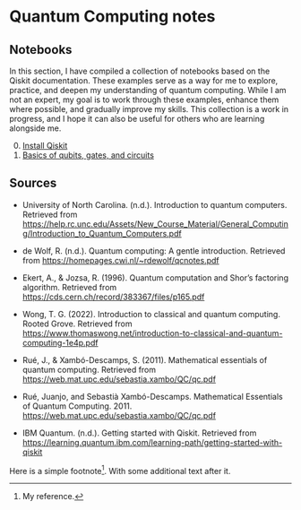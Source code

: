 # Quantum Computing notes




## Notebooks
In this section, I have compiled a collection of notebooks based on the Qiskit documentation. These examples serve as a way for me to explore, practice, and deepen my understanding of quantum computing. While I am not an expert, my goal is to work through these examples, enhance them where possible, and gradually improve my skills. This collection is a work in progress, and I hope it can also be useful for others who are learning alongside me.

0. [Install Qiskit](doc/install_qiskit.md)  
1. [Basics of qubits, gates, and circuits](notebooks/01_notebook.ipynb)




## Sources

- University of North Carolina. (n.d.). Introduction to quantum computers. Retrieved from https://help.rc.unc.edu/Assets/New_Course_Material/General_Computing/Introduction_to_Quantum_Computers.pdf
- de Wolf, R. (n.d.). Quantum computing: A gentle introduction. Retrieved from https://homepages.cwi.nl/~rdewolf/qcnotes.pdf
- Ekert, A., & Jozsa, R. (1996). Quantum computation and Shor’s factoring algorithm. Retrieved from https://cds.cern.ch/record/383367/files/p165.pdf
- Wong, T. G. (2022). Introduction to classical and quantum computing. Rooted Grove. Retrieved from https://www.thomaswong.net/introduction-to-classical-and-quantum-computing-1e4p.pdf
- Rué, J., & Xambó-Descamps, S. (2011). Mathematical essentials of quantum computing. Retrieved from https://web.mat.upc.edu/sebastia.xambo/QC/qc.pdf
- Rué, Juanjo, and Sebastià Xambó-Descamps. Mathematical Essentials of Quantum Computing. 2011. https://web.mat.upc.edu/sebastia.xambo/QC/qc.pdf



- IBM Quantum. (n.d.). Getting started with Qiskit. Retrieved from https://learning.quantum.ibm.com/learning-path/getting-started-with-qiskit



Here is a simple footnote[^1]. With some additional text after it.

[^1]: My reference.